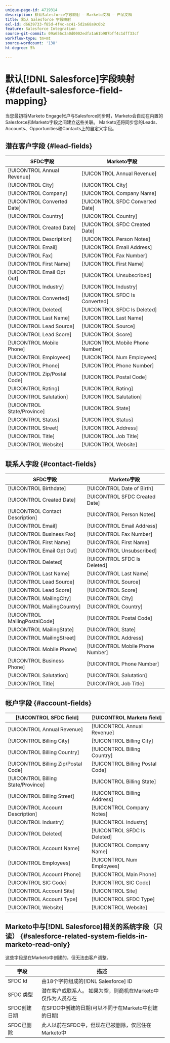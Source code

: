 ```yaml
---
unique-page-id: 4719314
description: 默认Salesforce字段映射 — Marketo文档 — 产品文档
title: 默认 Salesforce 字段映射
exl-id: d6639733-f85d-4f4c-ac41-5d2a68a9c6b2
feature: Salesforce Integration
source-git-commit: 09a656c3a0d0002edfa1a61b987bff4c1dff33cf
workflow-type: tm+mt
source-wordcount: '138'
ht-degree: 5%

---
```


# 默认[!DNL Salesforce]字段映射 {#default-salesforce-field-mapping}

当您最初将Marketo Engage帐户与Salesforce同步时，Marketo会自动在内置的Salesforce和Marketo字段之间建立这些关联。 Marketo还将同步您的Leads、Accounts、Opportunities和Contacts上的自定义字段。

## 潜在客户字段 {#lead-fields}

| SFDC字段 | Marketo字段 |
|---|---|
| [!UICONTROL Annual Revenue] | [!UICONTROL Annual Revenue] |
| [!UICONTROL City] | [!UICONTROL City] |
| [!UICONTROL Company] | [!UICONTROL Company Name] |
| [!UICONTROL Converted Date] | [!UICONTROL SFDC Converted Date] |
| [!UICONTROL Country] | [!UICONTROL Country] |
| [!UICONTROL Created Date] | [!UICONTROL SFDC Created Date] |
| [!UICONTROL Description] | [!UICONTROL Person Notes] |
| [!UICONTROL Email] | [!UICONTROL Email Address] |
| [!UICONTROL Fax] | [!UICONTROL Fax Number] |
| [!UICONTROL First Name] | [!UICONTROL First Name] |
| [!UICONTROL Email Opt Out] | [!UICONTROL Unsubscribed] |
| [!UICONTROL Industry] | [!UICONTROL Industry] |
| [!UICONTROL Converted] | [!UICONTROL SFDC Is Converted] |
| [!UICONTROL Deleted] | [!UICONTROL SFDC Is Deleted] |
| [!UICONTROL Last Name] | [!UICONTROL Last Name] |
| [!UICONTROL Lead Source] | [!UICONTROL Source] |
| [!UICONTROL Lead Score] | [!UICONTROL Score] |
| [!UICONTROL Mobile Phone] | [!UICONTROL Mobile Phone Number] |
| [!UICONTROL Employees] | [!UICONTROL Num Employees] |
| [!UICONTROL Phone] | [!UICONTROL Phone Number] |
| [!UICONTROL Zip/Postal Code] | [!UICONTROL Postal Code] |
| [!UICONTROL Rating] | [!UICONTROL Rating] |
| [!UICONTROL Salutation] | [!UICONTROL Salutation] |
| [!UICONTROL State/Province] | [!UICONTROL State] |
| [!UICONTROL Status] | [!UICONTROL Status] |
| [!UICONTROL Street] | [!UICONTROL Address] |
| [!UICONTROL Title] | [!UICONTROL Job Title] |
| [!UICONTROL Website] | [!UICONTROL Website] |

## 联系人字段 {#contact-fields}

| SFDC字段 | Marketo字段 |
|---|---|
| [!UICONTROL Birthdate] | [!UICONTROL Date of Birth] |
| [!UICONTROL Created Date] | [!UICONTROL SFDC Created Date] |
| [!UICONTROL Contact Description] | [!UICONTROL Person Notes] |
| [!UICONTROL Email] | [!UICONTROL Email Address] |
| [!UICONTROL Business Fax] | [!UICONTROL Fax Number] |
| [!UICONTROL First Name] | [!UICONTROL First Name] |
| [!UICONTROL Email Opt Out] | [!UICONTROL Unsubscribed] |
| [!UICONTROL Deleted] | [!UICONTROL SFDC Is Deleted] |
| [!UICONTROL Last Name] | [!UICONTROL Last Name] |
| [!UICONTROL Lead Source] | [!UICONTROL Source] |
| [!UICONTROL Lead Score] | [!UICONTROL Score] |
| [!UICONTROL MailingCity] | [!UICONTROL City] |
| [!UICONTROL MailingCountry] | [!UICONTROL Country] |
| [!UICONTROL MailingPostalCode] | [!UICONTROL Postal Code] |
| [!UICONTROL MailingState] | [!UICONTROL State] |
| [!UICONTROL MailingStreet] | [!UICONTROL Address] |
| [!UICONTROL Mobile Phone] | [!UICONTROL Mobile Phone Number] |
| [!UICONTROL Business Phone] | [!UICONTROL Phone Number] |
| [!UICONTROL Salutation] | [!UICONTROL Salutation] |
| [!UICONTROL Title] | [!UICONTROL Job Title] |

## 帐户字段 {#account-fields}

| [!UICONTROL SFDC field] | [!UICONTROL Marketo field] |
|---|---|
| [!UICONTROL Annual Revenue] | [!UICONTROL Annual Revenue] |
| [!UICONTROL Billing City] | [!UICONTROL Billing City] |
| [!UICONTROL Billing Country] | [!UICONTROL Billing Country] |
| [!UICONTROL Billing Zip/Postal Code] | [!UICONTROL Billing Postal Code] |
| [!UICONTROL Billing State/Province] | [!UICONTROL Billing State] |
| [!UICONTROL Billing Street] | [!UICONTROL Billing Address] |
| [!UICONTROL Account Description] | [!UICONTROL Company Notes] |
| [!UICONTROL Industry] | [!UICONTROL Industry] |
| [!UICONTROL Deleted] | [!UICONTROL SFDC Is Deleted] |
| [!UICONTROL Account Name] | [!UICONTROL Company Name] |
| [!UICONTROL Employees] | [!UICONTROL Num Employees] |
| [!UICONTROL Account Phone] | [!UICONTROL Main Phone] |
| [!UICONTROL SIC Code] | [!UICONTROL SIC Code] |
| [!UICONTROL Account Site] | [!UICONTROL Site] |
| [!UICONTROL Account Type] | [!UICONTROL SFDC Type] |
| [!UICONTROL Website] | [!UICONTROL Website] |

## Marketo中与[!DNL Salesforce]相关的系统字段（只读） {#salesforce-related-system-fields-in-marketo-read-only}

这些字段是在Marketo中创建的，但无法由客户调整。

| 字段 | 描述 |
|---|---|
| SFDC Id | 由18个字符组成的[!DNL Salesforce] ID |
| SFDC 类型 | 潜在客户或联系人。 如果为空，则商机在Marketo中仅作为人员存在 |
| SFDC创建日期 | 在SFDC中创建的日期(可以不同于在Marketo中创建的日期) |
| SFDC已删除 | 此人以前在SFDC中，但现在已被删除，仅居住在Marketo中 |
